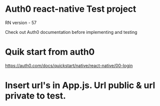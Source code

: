 # Auth0 react-native Test project

RN version - 57

Check out Auth0 documentation before implementing and testing

# Quik start from auth0
https://auth0.com/docs/quickstart/native/react-native/00-login

# Insert url's in App.js. Url public & url private to test.
